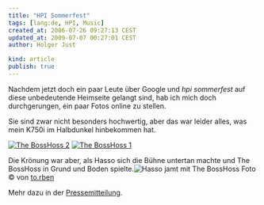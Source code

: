 ```yaml
---
title: "HPI Sommerfest"
tags: [lang:de, HPI, Music]
created_at: 2006-07-26 09:27:13 CEST
updated_at: 2009-07-07 00:27:01 CEST
author: Holger Just

kind: article
publish: true
---
```


Nachdem jetzt doch ein paar Leute über Google und *hpi sommerfest* auf diese unbedeutende Heimseite gelangt sind, hab ich mich doch durchgerungen, ein paar Fotos online zu stellen.

Sie sind zwar nicht besonders hochwertig, aber das war leider alles, was mein K750i im Halbdunkel hinbekommen hat.

<a href="http://www.flickr.com/photos/meine-erde/198647393/"><img src="http://static.flickr.com/58/198647393_6e8774015a.jpg" alt="The BossHoss 2" title="live on stage" class="center"/></a>
<a href="http://www.flickr.com/photos/meine-erde/198647392/"><img src="http://static.flickr.com/67/198647392_d64d1ecf1e.jpg" alt="The BossHoss 1" title="live on stage" class="center"/></a><br/>

Die Krönung war aber, als Hasso sich die Bühne untertan machte und The BossHoss in Grund und Boden spielte.<img src="http://static.zooomr.com/images/062add70424d5fbef1e26af535addf1c0a55eb70.jpg" alt="Hasso jamt mit The BossHoss" class="center"/>
Foto © von [to.rben](http://beta.zooomr.com/photos/torben/87614/)

Mehr dazu in der [Pressemitteilung](http://www.hpi.uni-potsdam.de/presse/newsaktuelleinzelansicht/article/673/sommerfest-plattner-rockt-mit-the-bosshoss.html).
